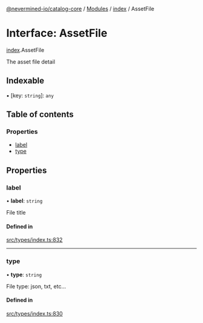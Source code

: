[@nevermined-io/catalog-core](../README.md) / [Modules](../modules.md) / [index](../modules/index.md) / AssetFile

# Interface: AssetFile

[index](../modules/index.md).AssetFile

The asset file detail

## Indexable

▪ [key: `string`]: `any`

## Table of contents

### Properties

- [label](index.AssetFile.md#label)
- [type](index.AssetFile.md#type)

## Properties

### label

• **label**: `string`

File title

#### Defined in

[src/types/index.ts:832](https://github.com/nevermined-io/components-catalog/blob/41297c1/lib/src/types/index.ts#L832)

___

### type

• **type**: `string`

File type: json, txt, etc...

#### Defined in

[src/types/index.ts:830](https://github.com/nevermined-io/components-catalog/blob/41297c1/lib/src/types/index.ts#L830)
